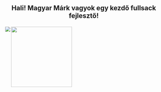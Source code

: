 <h2 align="center">Hali! Magyar Márk vagyok egy kezdő fullsack fejlesztő!</h2>

###


<div style="display: flex;">
  <img src="https://github-readme-stats.vercel.app/api?username=MagyarMark&theme=dracula&show_icons=true&card_width=440"/> 
  <img align = "right" src="https://github-readme-stats.vercel.app/api/top-langs?username=MagyarMark&layout=compact&langs_count=8&card_width=310&theme=dracula" height="195" />
</div>


<!--
**username/username** is a ✨ _special_ ✨ repository because its `README.md` (this file) appears on your GitHub profile.

Here are some ideas to get you started:

- 🔭 I’m currently working on ...
- 🌱 I’m currently learning ...
- 👯 I’m looking to collaborate on ...
- 🤔 I’m looking for help with ...
- 💬 Ask me about ...
- 📫 How to reach me: ...
- 😄 Pronouns: ...
- ⚡ Fun fact: ...
-->
